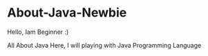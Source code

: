 # About-Java-Newbie
Hello, Iam Beginner :)


All About Java
Here, I will playing with Java Programming Language
